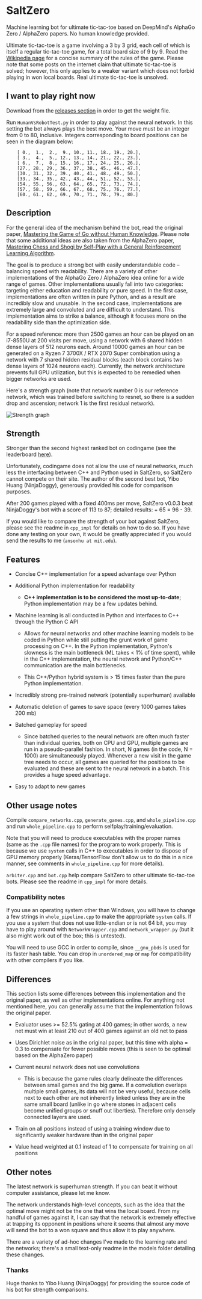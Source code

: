 SaltZero
=======

Machine learning bot for ultimate tic-tac-toe based on DeepMind's AlphaGo Zero / AlphaZero papers. No human knowledge provided.

Ultimate tic-tac-toe is a game involving a 3 by 3 grid, each cell of which is itself a regular tic-tac-toe game, for a total board size of 9 by 9. Read the [Wikipedia page](https://en.wikipedia.org/wiki/Ultimate_tic-tac-toe) for a concise summary of the rules of the game. Please note that some posts on the internet claim that ultimate tic-tac-toe is solved; however, this only applies to a weaker variant which does not forbid playing in won local boards. Real ultimate tic-tac-toe is unsolved.

## I want to play right now

Download from the [releases section](https://github.com/farmersrice/saltzero/releases) in order to get the weight file.

Run `HumanVsRobotTest.py` in order to play against the neural network. In this setting the bot always plays the best move. Your move must be an integer from 0 to 80, inclusive. Integers corresponding to board positions can be seen in the diagram below: 


		[ 0.,  1.,  2.,  9., 10., 11., 18., 19., 20.],
		[ 3.,  4.,  5., 12., 13., 14., 21., 22., 23.],
		[ 6.,  7.,  8., 15., 16., 17., 24., 25., 26.],
		[27., 28., 29., 36., 37., 38., 45., 46., 47.],
		[30., 31., 32., 39., 40., 41., 48., 49., 50.],
		[33., 34., 35., 42., 43., 44., 51., 52., 53.],
		[54., 55., 56., 63., 64., 65., 72., 73., 74.],
		[57., 58., 59., 66., 67., 68., 75., 76., 77.],
		[60., 61., 62., 69., 70., 71., 78., 79., 80.]


## Description

For the general idea of the mechanism behind the bot, read the original paper, [Mastering the Game of Go without Human Knowledge](https://discovery.ucl.ac.uk/id/eprint/10045895/1/agz_unformatted_nature.pdf). Please note that some additional ideas are also taken from the AlphaZero paper, [Mastering Chess and Shogi by Self-Play with a General Reinforcement Learning Algorithm](https://arxiv.org/pdf/1712.01815.pdf). 

The goal is to produce a strong bot with easily understandable code – balancing speed with readability. There are a variety of other implementations of the AlphaGo Zero / AlphaZero idea online for a wide range of games. Other implementations usually fall into two categories: targeting either education and readability or pure speed. In the first case, implementations are often written in pure Python, and as a result are incredibly slow and unusable. In the second case, implementations are extremely large and convoluted and are difficult to understand. This implementation aims to strike a balance, although it focuses more on the readability side than the optimization side.

For a speed reference: more than 2500 games an hour can be played on an i7-8550U at 200 visits per move, using a network with 6 shared hidden dense layers of 512 neurons each. Around 10000 games an hour can be generated on a Ryzen 7 3700X / RTX 2070 Super combination using a network with 7 shared hidden residual blocks (each block contains two dense layers of 1024 neurons each). Currently, the network architecture prevents full GPU utilization, but this is expected to be remedied when bigger networks are used.

Here's a strength graph (note that network number 0 is our reference network, which was trained before switching to resnet, so there is a sudden drop and ascension; network 1 is the first residual network).

![Strength graph](https://i.imgur.com/d0tFurd.png "Strength graph")

## Strength

Stronger than the second highest ranked bot on codingame (see the leaderboard [here](https://www.codingame.com/multiplayer/bot-programming/tic-tac-toe/leaderboard)). 

Unfortunately, codingame does not allow the use of neural networks, much less the interfacing between C++ and Python used in SaltZero, so SaltZero cannot compete on their site. The author of the second best bot, Yibo Huang (NinjaDoggy), generously provided his code for comparison purposes.

After 200 games played with a fixed 400ms per move, SaltZero v0.0.3 beat NinjaDoggy's bot with a score of 113 to 87; detailed results: + 65 = 96 - 39. 

If you would like to compare the strength of your bot against SaltZero, please see the readme in `cpp_impl` for details on how to do so. If you have done any testing on your own, it would be greatly appreciated if you would send the results to me (`ansonhu at mit.edu`).

## Features

- Concise C++ implementation for a speed advantage over Python

- Additional Python implementation for readability

	- **C++ implementation is to be considered the most up-to-date**; Python implementation may be a few updates behind.

- Machine learning is all conducted in Python and interfaces to C++ through the Python C API

    - Allows for neural networks and other machine learning models to be coded in Python while still putting the grunt work of game processing on C++. In the Python implementation, Python's slowness is the main bottleneck (ML takes < 1% of time spent), while in the C++ implementation, the neural network and Python/C++ communication are the main bottlenecks.

    - This C++/Python hybrid system is > 15 times faster than the pure Python implementation.

- Incredibly strong pre-trained network (potentially superhuman) available

- Automatic deletion of games to save space (every 1000 games takes 200 mb)

- Batched gameplay for speed

    - Since batched queries to the neural network are often much faster than individual queries, both on CPU and GPU, multiple games are run in a pseudo-parallel fashion. In short, N games (in the code, N = 1000) are simultaneously played. Whenever a new visit in the game tree needs to occur, all games are queried for the positions to be evaluated and these are sent to the neural network in a batch. This provides a huge speed advantage. 

- Easy to adapt to new games 

## Other usage notes

Compile `compare_networks.cpp`, `generate_games.cpp`, and `whole_pipeline.cpp` and run `whole_pipeline.cpp` to perform selfplay/training/evaluation.

Note that you will need to produce executables with the proper names (same as the `.cpp` file names) for the program to work properly. This is because we use `system` calls in C++ to executables in order to dispose of GPU memory properly (Keras/TensorFlow don't allow us to do this in a nice manner, see comments in `whole_pipeline.cpp` for more details).

`arbiter.cpp` and `bot.cpp` help compare SaltZero to other ultimate tic-tac-toe bots. Please see the readme in `cpp_impl` for more details.

### Compatibility notes

If you use an operating system other than Windows, you will have to change a few strings in `whole_pipeline.cpp` to make the appropriate `system` calls. If you use a system that does not use little-endian or is not 64 bit, you may have to play around with `NetworkWrapper.cpp` and `network_wrapper.py` (but it also might work out of the box; this is untested).

You will need to use GCC in order to compile, since `__gnu_pbds` is used for its faster hash table. You can drop in `unordered_map` or `map` for compatibility with other compilers if you like.

## Differences

This section lists some differences between this implementation and the original paper, as well as other implementations online. For anything not mentioned here, you can generally assume that the implementation follows the original paper.

- Evaluator uses >= 52.5% gating at 400 games; in other words, a new net must win at least 210 out of 400 games against an old net to pass

- Uses Dirichlet noise as in the original paper, but this time with alpha = 0.3 to compensate for fewer possible moves (this is seen to be optimal based on the AlphaZero paper)

- Current neural network does not use convolutions

    - This is because the game rules clearly delineate the differences between small games and the big game. If a convolution overlaps multiple small games, its data will not be very useful, because cells next to each other are not inherently linked unless they are in the same small board (unlike in go where stones in adjacent cells become unified groups or snuff out liberties). Therefore only densely connected layers are used.

- Train on all positions instead of using a training window due to significantly weaker hardware than in the original paper

- Value head weighted at 0.1 instead of 1 to compensate for training on all positions

## Other notes

The latest network is superhuman strength. If you can beat it without computer assistance, please let me know.

The network understands high-level concepts, such as the idea that the optimal move might not be the one that wins the local board. From my handful of games against it, I can say that the network is extremely effective at trapping its opponent in positions where it seems that almost any move will send the bot to a won square and thus allow it to play anywhere. 

There are a variety of ad-hoc changes I've made to the learning rate and the networks; there's a small text-only readme in the models folder detailing these changes.

### Thanks

Huge thanks to Yibo Huang (NinjaDoggy) for providing the source code of his bot for strength comparisons.
